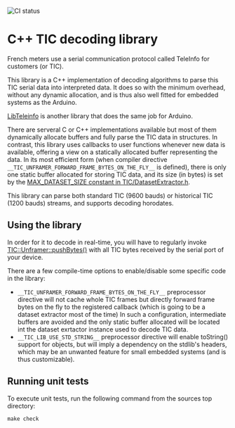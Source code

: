 ![CI status](https://github.com/lains/ticdecodecpp/actions/workflows/main.yml/badge.svg)

# C++ TIC decoding library

French meters use a serial communication protocol called TeleInfo for customers (or TIC).

This library is a C++ implementation of decoding algorithms to parse this TIC serial data into interpreted data.
It does so with the minimum overhead, without any dynamic allocation, and is thus also well fitted for embedded systems as the Arduino.

[LibTeleinfo](https://github.com/hallard/LibTeleinfo) is another library that does the same job for Arduino.

There are serveral C or C++ implementations available but most of them dynamically allocate buffers and fully parse the TIC data in structures.
In contrast, this library uses callbacks to user functions whenever new data is available, offering a view on a statically allocated buffer representing the data.
In its most efficient form (when compiler directive `__TIC_UNFRAMER_FORWARD_FRAME_BYTES_ON_THE_FLY__` is defined), there is only one static buffer allocated for storing TIC data, and its size (in bytes) is set by the [MAX_DATASET_SIZE constant in TIC/DatasetExtractor.h](include/TIC/DatasetExtractor.h).

This library can parse both standard TIC (9600 bauds) or historical TIC (1200 bauds) streams, and supports decoding horodates.

## Using the library

In order for it to decode in real-time, you will have to regularly invoke [TIC::Unframer::pushBytes()](include/TIC/Unframer.h) with all TIC bytes received by the serial port of your device.

There are a few compile-time options to enable/disable some specific code in the library:
* `__TIC_UNFRAMER_FORWARD_FRAME_BYTES_ON_THE_FLY__` preprocessor directive will not cache whole TIC frames but directly forward frame bytes on the fly to the registered callback (which is going to be a dataset extractor most of the time)
  In such a configuration, intermediate buffers are avoided and the only static buffer allocated will be located int the dataset exrtactor instance used to decode TIC data.
* `__TIC_LIB_USE_STD_STRING__` preprocessor directive will enable toString() support for objects, but will imply a dependency on the stdlib's <string> headers, which may be an unwanted feature for small embedded systems (and is thus customizable).

## Running unit tests

To execute unit tests, run the following command from the sources top directory:
```
make check
```

